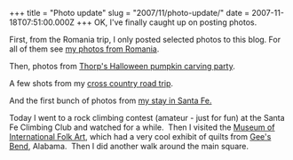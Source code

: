 +++
title = "Photo update"
slug = "2007/11/photo-update/"
date = 2007-11-18T07:51:00.000Z
+++
OK, I've finally caught up on posting photos.

First, from the Romania trip, I only posted selected photos to this blog. For all of them see [my photos from Romania](/app/photos?gallery=romania_2007).

Then, photos from [Thorp's Halloween pumpkin carving party](/app/photos?gallery=halloween_2007).

A few shots from my [cross country road trip](/app/photos?gallery=cross_country_drive_2007).

And the first bunch of photos from [my stay in Santa Fe.](/app/photos?gallery=santa_fe_2007)

Today I went to a rock climbing contest (amateur - just for fun) at the Santa Fe Climbing Club and watched for a while.  Then I visited the [Museum of International Folk Art](http://www.internationalfolkart.org/), which had a very cool exhibit of quilts from [Gee's Bend](http://www.quiltsofgeesbend.com/), Alabama.  Then I did another walk around the main square.
